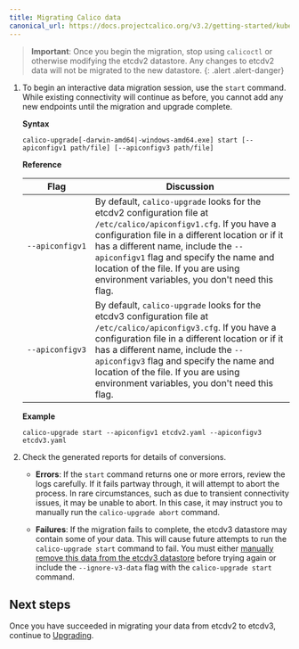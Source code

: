 ```yaml
---
title: Migrating Calico data
canonical_url: https://docs.projectcalico.org/v3.2/getting-started/kubernetes/upgrade/migrate
---
```


> **Important**: Once you begin the migration, stop using `calicoctl` or 
> otherwise modifying the etcdv2 datastore. Any changes to etcdv2
> data will not be migrated to the new datastore.
{: .alert .alert-danger}

1. To begin an interactive data migration session, use the `start` command. While 
   existing connectivity will continue as before, you cannot add any new endpoints 
   until the migration and upgrade complete.

   **Syntax**
   ```
   calico-upgrade[-darwin-amd64|-windows-amd64.exe] start [--apiconfigv1 path/file] [--apiconfigv3 path/file]
   ```
   
   **Reference**
   
   | Flag | Discussion 
   | ---- | ---------- 
   | <code>&#8209;&#8209;apiconfigv1</code> | By default, `calico-upgrade` looks for the etcdv2 configuration file at `/etc/calico/apiconfigv1.cfg`. If you have a configuration file in a different location or if it has a different name, include the `--apiconfigv1` flag and specify the name and location of the file. If you are using environment variables, you don't need this flag.
   | <code>&#8209;&#8209;apiconfigv3</code> | By default, `calico-upgrade` looks for the etcdv3 configuration file at `/etc/calico/apiconfigv3.cfg`. If you have a configuration file in a different location or if it has a different name, include the `--apiconfigv3` flag and specify the name and location of the file. If you are using environment variables, you don't need this flag.
   
   **Example**
   ```
   calico-upgrade start --apiconfigv1 etcdv2.yaml --apiconfigv3 etcdv3.yaml
   ```

1. Check the generated reports for details of conversions.

   - **Errors**: If the `start` command returns one or more errors, review the 
     logs carefully. If it fails partway through, it will attempt to abort the
     process. In rare circumstances, such as due to transient connectivity
     issues, it may be unable to abort. In this case, it may instruct you to
     manually run the `calico-upgrade abort` command.

   - **Failures**: If the migration fails to complete, the etcdv3 datastore may
     contain some of your data. This will cause future attempts to run the 
     `calico-upgrade start` command to fail. You must either [manually remove this 
     data from the etcdv3 datastore](/{{page.version}}/getting-started/kubernetes/upgrade/delete) 
     before trying again or include the `--ignore-v3-data` flag with the 
     `calico-upgrade start` command.
     
## Next steps

Once you have succeeded in migrating your data from etcdv2 to etcdv3, continue 
to [Upgrading](/{{page.version}}/getting-started/kubernetes/upgrade/upgrade).